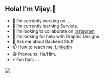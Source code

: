 ## Hola! I'm Vijey.👋


- 🔭 I’m currently working on ...
- 🌱 I’m currently learning Servlets.
- 👯 I’m looking to collaborate on [Instagram]()
- 🤔 I’m looking for help with Graphic Designs.
- 💬 Ask me about Backend Stuff.
- 📫 How to reach me: [Linkedin](https://www.linkedin.com/in/vijeyakumar-r-911a0a193/)
- 😄 Pronouns: He/Him.
- ⚡ Fun fact: ...

<img src = "https://github-readme-stats.vercel.app/api?username=Vijeyakumar26&&show_icons=true&title_color=ffffff&icon_color=bb2acf&text_color=daf7dc&bg_color=151515">
